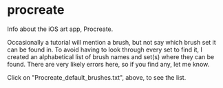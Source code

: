 # procreate

Info about the iOS art app, Procreate.

Occasionally a tutorial will mention a brush, but not say which brush set it can be found in. To avoid having to look through every set to find it, I created an alphabetical list of brush names and set(s) where they can be found.  There are very likely errors here, so if you find any, let me know.

Click on "Procreate_default_brushes.txt", above, to see the list.


